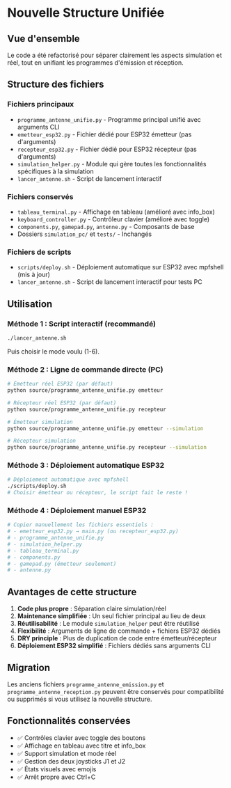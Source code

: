 # Nouvelle Structure Unifiée

## Vue d'ensemble

Le code a été refactorisé pour séparer clairement les aspects simulation et réel, tout en unifiant les programmes d'émission et réception.

## Structure des fichiers

### Fichiers principaux
- `programme_antenne_unifie.py` - Programme principal unifié avec arguments CLI
- `emetteur_esp32.py` - Fichier dédié pour ESP32 émetteur (pas d'arguments)
- `recepteur_esp32.py` - Fichier dédié pour ESP32 récepteur (pas d'arguments)
- `simulation_helper.py` - Module qui gère toutes les fonctionnalités spécifiques à la simulation
- `lancer_antenne.sh` - Script de lancement interactif

### Fichiers conservés
- `tableau_terminal.py` - Affichage en tableau (amélioré avec info_box)
- `keyboard_controller.py` - Contrôleur clavier (amélioré avec toggle)
- `components.py`, `gamepad.py`, `antenne.py` - Composants de base
- Dossiers `simulation_pc/` et `tests/` - Inchangés

### Fichiers de scripts
- `scripts/deploy.sh` - Déploiement automatique sur ESP32 avec mpfshell (mis à jour)
- `lancer_antenne.sh` - Script de lancement interactif pour tests PC

## Utilisation

### Méthode 1 : Script interactif (recommandé)
```bash
./lancer_antenne.sh
```
Puis choisir le mode voulu (1-6).

### Méthode 2 : Ligne de commande directe (PC)
```bash
# Émetteur réel ESP32 (par défaut)
python source/programme_antenne_unifie.py emetteur

# Récepteur réel ESP32 (par défaut)
python source/programme_antenne_unifie.py recepteur

# Émetteur simulation
python source/programme_antenne_unifie.py emetteur --simulation

# Récepteur simulation
python source/programme_antenne_unifie.py recepteur --simulation
```

### Méthode 3 : Déploiement automatique ESP32
```bash
# Déploiement automatique avec mpfshell
./scripts/deploy.sh
# Choisir émetteur ou récepteur, le script fait le reste !
```

### Méthode 4 : Déploiement manuel ESP32
```bash
# Copier manuellement les fichiers essentiels :
# - emetteur_esp32.py → main.py (ou recepteur_esp32.py)
# - programme_antenne_unifie.py
# - simulation_helper.py
# - tableau_terminal.py
# - components.py
# - gamepad.py (émetteur seulement)
# - antenne.py
```

## Avantages de cette structure

1. **Code plus propre** : Séparation claire simulation/réel
2. **Maintenance simplifiée** : Un seul fichier principal au lieu de deux
3. **Réutilisabilité** : Le module `simulation_helper` peut être réutilisé
4. **Flexibilité** : Arguments de ligne de commande + fichiers ESP32 dédiés
5. **DRY principle** : Plus de duplication de code entre émetteur/récepteur
6. **Déploiement ESP32 simplifié** : Fichiers dédiés sans arguments CLI

## Migration

Les anciens fichiers `programme_antenne_emission.py` et `programme_antenne_reception.py` peuvent être conservés pour compatibilité ou supprimés si vous utilisez la nouvelle structure.

## Fonctionnalités conservées

- ✅ Contrôles clavier avec toggle des boutons
- ✅ Affichage en tableau avec titre et info_box
- ✅ Support simulation et mode réel
- ✅ Gestion des deux joysticks J1 et J2
- ✅ États visuels avec emojis
- ✅ Arrêt propre avec Ctrl+C
